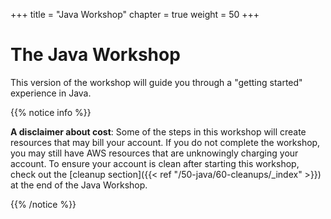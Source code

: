 +++
title = "Java Workshop"
chapter = true
weight = 50
+++

# The Java Workshop

This version of the workshop will guide you through a "getting started" experience in Java.

{{% notice info %}}

**A disclaimer about cost**: Some of the steps in this workshop will create resources that
may bill your account. If you do not complete the workshop, you may still have AWS resources 
that are unknowingly charging your account. To ensure your account is clean after starting
this workshop, check out the [cleanup section]({{< ref "/50-java/60-cleanups/_index" >}}) at the end of the Java Workshop.

{{% /notice %}}
